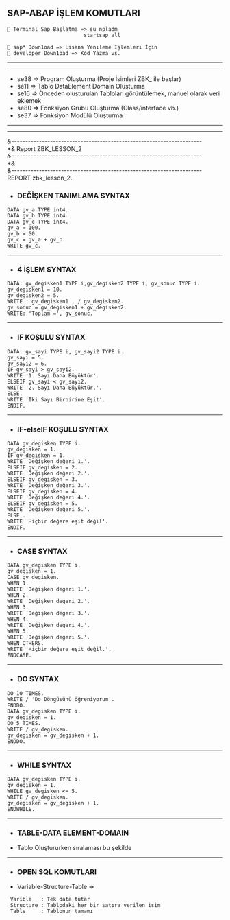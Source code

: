 ## SAP-ABAP İŞLEM KOMUTLARI

```
🔸 Terminal Sap Başlatma => su npladm 
                         startsap all
```
```
🔸 sap* Down1oad => Lisans Yenileme İşlemleri İçin
🔸 developer Down1oad => Kod Yazma vs.
```
---
---
+ se38 => Program Oluşturma (Proje İsimleri ZBK_ ile başlar)
+ se11 => Tablo DataElement Domain Oluşturma
+ se16 => Önceden oluşturulan Tabloları görüntülemek, manuel olarak veri eklemek
+ se80 => Fonksiyon Grubu Oluşturma (Class/interface vb.)
+ se37 => Fonksiyon Modülü Oluşturma
---

---
*&---------------------------------------------------------------------*  
*& Report ZBK_LESSON_2  
*&---------------------------------------------------------------------*  
*&  
*&---------------------------------------------------------------------*  
REPORT zbk_lesson_2.  
  
* ### DEĞİŞKEN TANIMLAMA SYNTAX  
```
DATA gv_a TYPE int4.  
DATA gv_b TYPE int4.  
DATA gv_c TYPE int4.  
gv_a = 100.  
gv_b = 50.  
gv_c = gv_a + gv_b.  
WRITE gv_c.  
  ```
  ---
* ### 4 İŞLEM SYNTAX  
 ```
DATA: gv_degisken1 TYPE i,gv_degisken2 TYPE i, gv_sonuc TYPE i.  
gv_degisken1 = 10.  
gv_degisken2 = 5.  
WRITE : gv_degisken1 , / gv_degisken2.  
gv_sonuc = gv_degisken1 + gv_degisken2.  
WRITE: 'Toplam =', gv_sonuc.  
  ```
  ---
* ### IF KOŞULU SYNTAX  
 ```
DATA: gv_sayi TYPE i, gv_sayi2 TYPE i.  
gv_sayi = 5.  
gv_sayi2 = 6.  
IF gv_sayi > gv_sayi2.  
WRITE '1. Sayı Daha Büyüktür'.  
ELSEIF gv_sayi < gv_sayi2.  
WRITE '2. Sayı Daha Büyüktür.'.  
ELSE.  
WRITE 'İki Sayı Birbirine Eşit'.  
ENDIF.  
  ```
  ---
* ### IF-elseIF KOŞULU SYNTAX  
```
DATA gv_degisken TYPE i.  
gv_degisken = 1.  
IF gv_degisken = 1.  
WRITE 'Değişken değeri 1.'.  
ELSEIF gv_degisken = 2.  
WRITE 'Değişken değeri 2.'.  
ELSEIF gv_degisken = 3.  
WRITE 'Değişken değeri 3.'.  
ELSEIF gv_degisken = 4.  
WRITE 'Değişken değeri 4.'.  
ELSEIF gv_degisken = 5.  
WRITE 'Değişken değeri 5.'.  
ELSE .  
WRITE 'Hiçbir değere eşit değil'.  
ENDIF.  
  ```
  ---
* ### CASE SYNTAX  
```
DATA gv_degisken TYPE i.  
gv_degisken = 1.  
CASE gv_degisken.  
WHEN 1.  
WRITE 'Değişken degeri 1.'.  
WHEN 2.  
WRITE 'Değişken degeri 2.'.  
WHEN 3.  
WRITE 'Değişken degeri 3.'.  
WHEN 4.  
WRITE 'Değişken degeri 4.'.  
WHEN 5.  
WRITE 'Değişken degeri 5.'.  
WHEN OTHERS.  
WRITE 'Hiçbir değere eşit değil.'.  
ENDCASE.  
  ```
  ---
* ### DO SYNTAX  
 ```
DO 10 TIMES.  
WRITE / 'Do Döngüsünü öğreniyorum'.  
ENDDO.  
DATA gv_degisken TYPE i.  
gv_degisken = 1.  
DO 5 TIMES.  
WRITE / gv_degisken.  
gv_degisken = gv_degisken + 1.  
ENDDO.  
 ``` 
 ---
* ### WHILE SYNTAX  
```
DATA gv_degisken TYPE i.  
gv_degisken = 1.  
WHILE gv_degisken <= 5.  
WRITE / gv_degisken.  
gv_degisken = gv_degisken + 1.  
ENDWHILE.
```
---
* ### TABLE-DATA ELEMENT-DOMAIN
- Tablo Oluştururken sıralaması bu şekilde
---
* ### OPEN SQL KOMUTLARI
- Variable-Structure-Table => 
```
 Varible   : Tek data tutar
 Structure : Tablodaki her bir satıra verilen isim
 Table     : Tablonun tamamı
 ```
